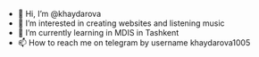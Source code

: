 - 👋 Hi, I’m @khaydarova
- 👀 I’m interested in creating websites and listening music
- 🌱 I’m currently learning in MDIS in Tashkent
- 📫 How to reach me on telegram by username khaydarova1005
